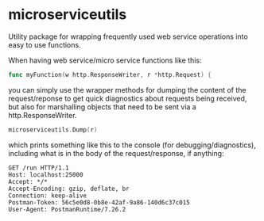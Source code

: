 # microserviceutils

Utility package for wrapping frequently used web service operations into easy to use functions.

When having web service/micro service functions like this:
```go
func myFunction(w http.ResponseWriter, r *http.Request) {
```
you can simply use the wrapper methods for dumping the content of the request/reponse to get quick diagnostics about requests being received, but also for marshalling objects that need to be sent via a http.ResponseWriter.

```go
microserviceutils.Dump(r)
```

which prints something like this to the console (for debugging/diagnostics), including what is in the body of the request/response, if anything:

```
GET /run HTTP/1.1
Host: localhost:25000
Accept: */*
Accept-Encoding: gzip, deflate, br
Connection: keep-alive
Postman-Token: 56c5e0d8-0b8e-42af-9a86-140d6c37c015
User-Agent: PostmanRuntime/7.26.2
```
